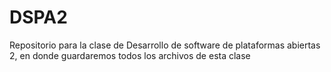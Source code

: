 # DSPA2
Repositorio para la clase de Desarrollo de software de plataformas abiertas 2, en donde guardaremos todos los archivos de esta clase
